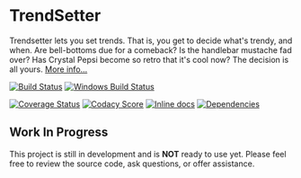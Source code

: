 TrendSetter
============================
Trendsetter lets you set trends. That is, you get to decide what's trendy, and when. Are bell-bottoms due for a comeback? Is the handlebar mustache fad over? Has Crystal Pepsi become so retro that it's cool now? The decision is all yours. [More info...](https://documenter.getpostman.com/view/220187/trendsetter-api/2MuEBW)

[![Build Status](https://api.travis-ci.org/BigstickCarpet/trendsetter.svg?branch=master)](https://travis-ci.org/BigstickCarpet/trendsetter)
[![Windows Build Status](https://ci.appveyor.com/api/projects/status/github/bigstickcarpet/trendsetter?svg=true&branch=master&failingText=Windows%20build%20failing&passingText=Windows%20build%20passing)](https://ci.appveyor.com/project/BigstickCarpet/trendsetter/branch/master)

[![Coverage Status](https://coveralls.io/repos/BigstickCarpet/trendsetter/badge.svg?branch=master&service=github)](https://coveralls.io/r/BigstickCarpet/trendsetter)
[![Codacy Score](https://api.codacy.com/project/badge/Grade/e767d2f849f94df08c11ea1d85b801d9)](https://www.codacy.com/public/jamesmessinger/trendsetter)
[![Inline docs](http://inch-ci.org/github/BigstickCarpet/trendsetter.svg?branch=master&style=shields)](http://inch-ci.org/github/BigstickCarpet/trendsetter)
[![Dependencies](https://david-dm.org/BigstickCarpet/trendsetter.svg)](https://david-dm.org/BigstickCarpet/trendsetter)


Work In Progress
--------------------------
This project is still in development and is **NOT** ready to use yet.  Please feel free to review the source code, ask questions, or offer assistance.
